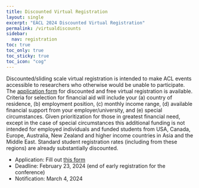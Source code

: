 ```yaml
---
title: Discounted Virtual Registration
layout: single
excerpt: "EACL 2024 Discounted Virtual Registration"
permalink: /virtualdiscounts
sidebar:
  nav: registration
toc: true
toc_only: true
toc_sticky: true
toc_icon: "cog"
---
```


Discounted/sliding scale virtual registration is intended to make ACL events accessible to researchers who otherwise would be unable to participate. The <a href="https://forms.office.com/r/u0VKWMHbmi">application form</a> for discounted and free virtual registration is available. Criteria for selection for financial aid will include your (a) country of residence, (b) employment position, (c) monthly income range, (d) available financial support from your employer/university, and (e) special circumstances. Given prioritization for those in greatest financial need, except in the case of special circumstances this additional funding is not intended for employed individuals and funded students from USA, Canada, Europe, Australia, New Zealand and higher income countries in Asia and the Middle East. Standard student registration rates (including from these regions) are already substantially discounted.

* Application: Fill out <a href="https://forms.office.com/r/u0VKWMHbmi">this form</a> 
* Deadline: February 23, 2024 (end of early registration for the conference)
* Notification: March 4, 2024
